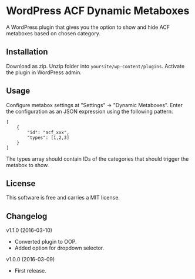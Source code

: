 WordPress ACF Dynamic Metaboxes
===============================

A WordPress plugin that gives you the option to show and hide ACF metaboxes based on chosen category.


Installation
------------
Download as zip. Unzip folder into `yoursite/wp-content/plugins`. Activate the plugin in WordPress admin.


Usage
-----
Configure metabox settings at "Settings" -> "Dynamic Metaboxes". Enter the configuration as an JSON expression using the following pattern:

```
[
	{
		"id": "acf_xxx",
		"types": [1,2,3]
	}
]
```

The types array should contain IDs of the categories that should trigger the metabox to show.


License
-------
This software is free and carries a MIT license.


Changelog
---------
v1.1.0 (2016-03-10)
* Converted plugin to OOP.
* Added option for dropdown selector.

v1.0.0 (2016-03-09)
* First release.